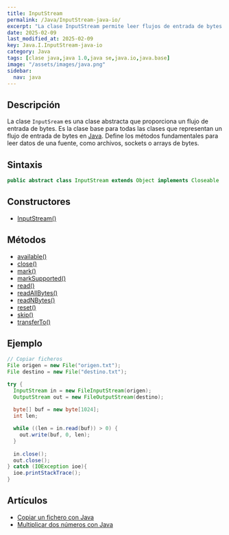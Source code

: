 ```yaml
---
title: InputStream
permalink: /Java/InputStream-java-io/
excerpt: "La clase InputStream permite leer flujos de entrada de bytes en Java."
date: 2025-02-09
last_modified_at: 2025-02-09
key: Java.I.InputStream-java-io
category: Java
tags: [clase java,java 1.0,java se,java.io,java.base]
image: "/assets/images/java.png"
sidebar:
  nav: java
---
```


## **Descripción**


La clase `InputSream` es una clase abstracta que proporciona un flujo de entrada de bytes. Es la clase base para todas las clases que representan un flujo de entrada de bytes en [Java](http://www.manualweb.net/java/). Define los métodos fundamentales para leer datos de una fuente, como archivos, sockets o arrays de bytes.


## **Sintaxis**


```java
public abstract class InputStream extends Object implements Closeable
```


## **Constructores**

- [InputStream()](https://w3api.com/Java/InputStream-java-io/InputStream/)

## **Métodos**

- [available()](https://w3api.com/Java/InputStream-java-io/available/)
- [close()](https://w3api.com/Java/InputStream-java-io/close/)
- [mark()](https://w3api.com/Java/InputStream-java-io/mark/)
- [markSupported()](https://w3api.com/Java/InputStream-java-io/markSupported/)
- [read()](https://w3api.com/Java/InputStream-java-io/read/)
- [readAllBytes()](https://w3api.com/Java/InputStream-java-io/readAllBytes/)
- [readNBytes()](https://w3api.com/Java/InputStream-java-io/readNBytes/)
- [reset()](https://w3api.com/Java/InputStream-java-io/reset/)
- [skip()](https://w3api.com/Java/InputStream-java-io/skip/)
- [transferTo()](https://w3api.com/Java/InputStream-java-io/transferTo/)

## **Ejemplo**


```java
// Copiar ficheros
File origen = new File("origen.txt");
File destino = new File("destino.txt");

try {
  InputStream in = new FileInputStream(origen);
  OutputStream out = new FileOutputStream(destino);
				
  byte[] buf = new byte[1024];
  int len;

  while ((len = in.read(buf)) > 0) {
    out.write(buf, 0, len);
  }
		
  in.close();
  out.close();
} catch (IOException ioe){
  ioe.printStackTrace();
}
```


## Artículos

- [Copiar un fichero con Java](http://lineadecodigo.com/Java/copiar-un-fichero-con-java/)
- [Multiplicar dos números con Java](https://lineadecodigo.com/java/multiplicar-dos-numeros-con-java/)
